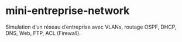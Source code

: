 # mini-entreprise-network
Simulation d’un réseau d’entreprise avec VLANs, routage OSPF, DHCP, DNS, Web, FTP, ACL (Firewall).
